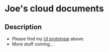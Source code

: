 # Joe's cloud documents

## Description
  - Please find my [UI prototype](https://github.com/sfpprxy/myhub/tree/master/UI%20Prototype) above.
  - More stuff coming...
